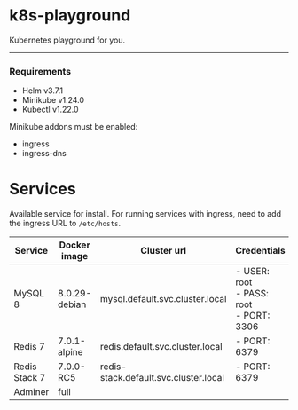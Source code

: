 # k8s-playground

Kubernetes playground for you.

---

### Requirements

- Helm v3.7.1
- Minikube v1.24.0
- Kubectl v1.22.0

Minikube addons must be enabled:

- ingress
- ingress-dns

# Services

Available service for install. For running services with ingress, need to add the ingress URL to `/etc/hosts`.

| Service       | Docker image  | Cluster url                           | Credentials                                    | Ingress url               | 
|---------------|---------------|---------------------------------------|------------------------------------------------|---------------------------|
| MySQL 8       | 8.0.29-debian | mysql.default.svc.cluster.local       | - USER: root<br/>- PASS: root<br/>- PORT: 3306 |                           |
| Redis 7       | 7.0.1-alpine  | redis.default.svc.cluster.local       | - PORT: 6379                                   |                           |
| Redis Stack 7 | 7.0.0-RC5     | redis-stack.default.svc.cluster.local | - PORT: 6379                                   |                           |
| Adminer       | full          |                                       |                                                | http://adminer.k8s.local/ |

